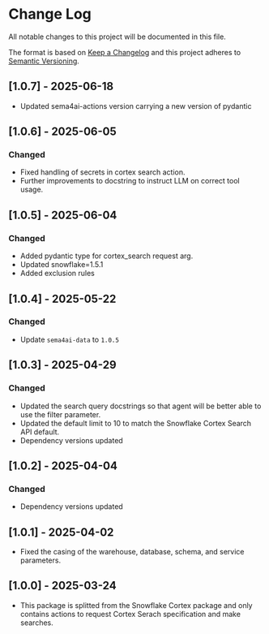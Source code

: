 # Change Log

All notable changes to this project will be documented in this file.

The format is based on [Keep a Changelog](https://keepachangelog.com/)
and this project adheres to [Semantic Versioning](https://semver.org/).

## [1.0.7] - 2025-06-18

- Updated sema4ai-actions version carrying a new version of pydantic

## [1.0.6] - 2025-06-05

### Changed

- Fixed handling of secrets in cortex search action.
- Further improvements to docstring to instruct LLM on correct tool usage.

## [1.0.5] - 2025-06-04

### Changed
- Added pydantic type for cortex_search request arg.
- Updated snowflake=1.5.1
- Added exclusion rules

## [1.0.4] - 2025-05-22

### Changed

- Update `sema4ai-data` to `1.0.5`

## [1.0.3] - 2025-04-29

### Changed

- Updated the search query docstrings so that agent will be better able to use the filter parameter.
- Updated the default limit to 10 to match the Snowflake Cortex Search API default.
- Dependency versions updated


## [1.0.2] - 2025-04-04

### Changed

- Dependency versions updated

## [1.0.1] - 2025-04-02

- Fixed the casing of the warehouse, database, schema, and service parameters.

## [1.0.0] - 2025-03-24

- This package is splitted from the Snowflake Cortex package and only contains actions to request Cortex Serach specification and make searches.

